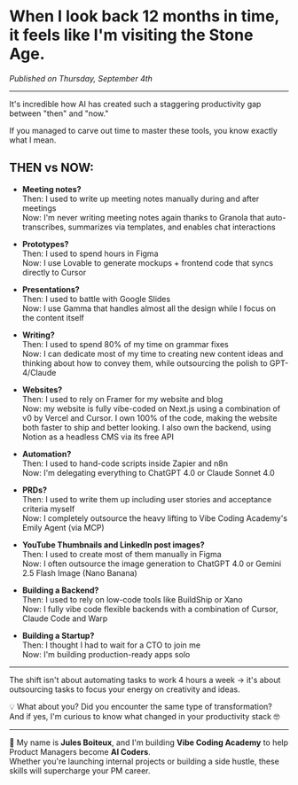 # When I look back 12 months in time, it feels like I'm visiting the Stone Age.

*Published on Thursday, September 4th*

---

It's incredible how AI has created such a staggering productivity gap between "then" and "now."  

If you managed to carve out time to master these tools, you know exactly what I mean.  

## THEN vs NOW:

- **Meeting notes?**  
  Then: I used to write up meeting notes manually during and after meetings  
  Now: I'm never writing meeting notes again thanks to Granola that auto-transcribes, summarizes via templates, and enables chat interactions  

- **Prototypes?**  
  Then: I used to spend hours in Figma  
  Now: I use Lovable to generate mockups + frontend code that syncs directly to Cursor  

- **Presentations?**  
  Then: I used to battle with Google Slides  
  Now: I use Gamma that handles almost all the design while I focus on the content itself  

- **Writing?**  
  Then: I used to spend 80% of my time on grammar fixes  
  Now: I can dedicate most of my time to creating new content ideas and thinking about how to convey them, while outsourcing the polish to GPT-4/Claude  

- **Websites?**  
  Then: I used to rely on Framer for my website and blog  
  Now: my website is fully vibe-coded on Next.js using a combination of v0 by Vercel and Cursor. I own 100% of the code, making the website both faster to ship and better looking. I also own the backend, using Notion as a headless CMS via its free API  

- **Automation?**  
  Then: I used to hand-code scripts inside Zapier and n8n  
  Now: I'm delegating everything to ChatGPT 4.0 or Claude Sonnet 4.0  

- **PRDs?**  
  Then: I used to write them up including user stories and acceptance criteria myself  
  Now: I completely outsource the heavy lifting to Vibe Coding Academy's Emily Agent (via MCP)  

- **YouTube Thumbnails and LinkedIn post images?**  
  Then: I used to create most of them manually in Figma  
  Now: I often outsource the image generation to ChatGPT 4.0 or Gemini 2.5 Flash Image (Nano Banana)  

- **Building a Backend?**  
  Then: I used to rely on low-code tools like BuildShip or Xano  
  Now: I fully vibe code flexible backends with a combination of Cursor, Claude Code and Warp  

- **Building a Startup?**  
  Then: I thought I had to wait for a CTO to join me  
  Now: I'm building production-ready apps solo  

---

The shift isn't about automating tasks to work 4 hours a week → it's about outsourcing tasks to focus your energy on creativity and ideas.  

💡 What about you? Did you encounter the same type of transformation?  
And if yes, I'm curious to know what changed in your productivity stack 🤓  

---

🚀 My name is **Jules Boiteux**, and I'm building **Vibe Coding Academy** to help Product Managers become **AI Coders**.  
Whether you're launching internal projects or building a side hustle, these skills will supercharge your PM career.
